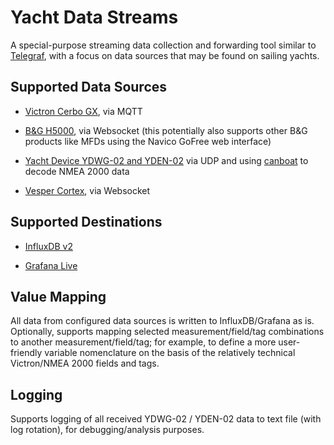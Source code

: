 # Yacht Data Streams

A special-purpose streaming data collection and forwarding tool similar to [Telegraf](https://www.influxdata.com/time-series-platform/telegraf/), with a focus on data sources that may be found on sailing yachts.

## Supported Data Sources

- [Victron Cerbo GX](https://www.victronenergy.com/panel-systems-remote-monitoring/cerbo-gx), via MQTT

- [B&G H5000](https://www.bandg.com/en-gb/bg/series/h5000/), via Websocket (this potentially also supports other B&G products like MFDs using the Navico GoFree web interface)

- [Yacht Device YDWG-02 and YDEN-02](https://www.yachtd.com/products/wifi_gateway.html) via UDP and using [canboat](https://github.com/canboat/canboatjs) to decode NMEA 2000 data

- [Vesper Cortex](http://www.vespermarine.com), via Websocket

## Supported Destinations

- [InfluxDB v2](https://www.influxdata.com/)

- [Grafana Live](https://grafana.com/docs/grafana/latest/setup-grafana/set-up-grafana-live/)

## Value Mapping

All data from configured data sources is written to InfluxDB/Grafana as is. Optionally, supports mapping selected measurement/field/tag combinations to another measurement/field/tag; for example, to define a more user-friendly variable nomenclature on the basis of the relatively technical Victron/NMEA 2000 fields and tags.

## Logging

Supports logging of all received YDWG-02 / YDEN-02 data to text file (with log rotation), for debugging/analysis purposes.
